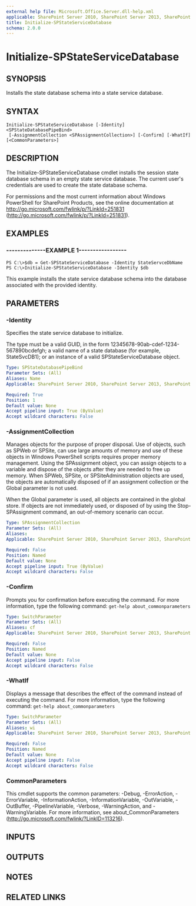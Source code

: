 ```yaml
---
external help file: Microsoft.Office.Server.dll-help.xml
applicable: SharePoint Server 2010, SharePoint Server 2013, SharePoint Server 2016, SharePoint Server 2019
title: Initialize-SPStateServiceDatabase
schema: 2.0.0
---
```


# Initialize-SPStateServiceDatabase

## SYNOPSIS
Installs the state database schema into a state service database.

## SYNTAX

```
Initialize-SPStateServiceDatabase [-Identity] <SPStateDatabasePipeBind>
 [-AssignmentCollection <SPAssignmentCollection>] [-Confirm] [-WhatIf] [<CommonParameters>]
```

## DESCRIPTION
The Initialize-SPStateServiceDatabase cmdlet installs the session state database schema in an empty state service database.
The current user's credentials are used to create the state database schema.

For permissions and the most current information about Windows PowerShell for SharePoint Products, see the online documentation at http://go.microsoft.com/fwlink/p/?LinkId=251831 (http://go.microsoft.com/fwlink/p/?LinkId=251831).

## EXAMPLES

### --------------EXAMPLE 1----------------- 
```
PS C:\>$db = Get-SPStateServiceDatabase -Identity StateServceDbName
PS C:\>Initialize-SPStateServiceDatabase -Identity $db
```

This example installs the state service database schema into the database associated with the provided identity.

## PARAMETERS

### -Identity
Specifies the state service database to initialize.

The type must be a valid GUID, in the form 12345678-90ab-cdef-1234-567890bcdefgh; a valid name of a state database (for example, StateSvcDB1); or an instance of a valid SPStateServiceDatabase object.

```yaml
Type: SPStateDatabasePipeBind
Parameter Sets: (All)
Aliases: Name
Applicable: SharePoint Server 2010, SharePoint Server 2013, SharePoint Server 2016, SharePoint Server 2019

Required: True
Position: 1
Default value: None
Accept pipeline input: True (ByValue)
Accept wildcard characters: False
```

### -AssignmentCollection
Manages objects for the purpose of proper disposal.
Use of objects, such as SPWeb or SPSite, can use large amounts of memory and use of these objects in Windows PowerShell scripts requires proper memory management.
Using the SPAssignment object, you can assign objects to a variable and dispose of the objects after they are needed to free up memory.
When SPWeb, SPSite, or SPSiteAdministration objects are used, the objects are automatically disposed of if an assignment collection or the Global parameter is not used.

When the Global parameter is used, all objects are contained in the global store.
If objects are not immediately used, or disposed of by using the Stop-SPAssignment command, an out-of-memory scenario can occur.

```yaml
Type: SPAssignmentCollection
Parameter Sets: (All)
Aliases: 
Applicable: SharePoint Server 2010, SharePoint Server 2013, SharePoint Server 2016, SharePoint Server 2019

Required: False
Position: Named
Default value: None
Accept pipeline input: True (ByValue)
Accept wildcard characters: False
```

### -Confirm
Prompts you for confirmation before executing the command.
For more information, type the following command: `get-help about_commonparameters`

```yaml
Type: SwitchParameter
Parameter Sets: (All)
Aliases: cf
Applicable: SharePoint Server 2010, SharePoint Server 2013, SharePoint Server 2016, SharePoint Server 2019

Required: False
Position: Named
Default value: None
Accept pipeline input: False
Accept wildcard characters: False
```

### -WhatIf
Displays a message that describes the effect of the command instead of executing the command.
For more information, type the following command: `get-help about_commonparameters`

```yaml
Type: SwitchParameter
Parameter Sets: (All)
Aliases: wi
Applicable: SharePoint Server 2010, SharePoint Server 2013, SharePoint Server 2016, SharePoint Server 2019

Required: False
Position: Named
Default value: None
Accept pipeline input: False
Accept wildcard characters: False
```

### CommonParameters
This cmdlet supports the common parameters: -Debug, -ErrorAction, -ErrorVariable, -InformationAction, -InformationVariable, -OutVariable, -OutBuffer, -PipelineVariable, -Verbose, -WarningAction, and -WarningVariable. For more information, see about_CommonParameters (http://go.microsoft.com/fwlink/?LinkID=113216).

## INPUTS

## OUTPUTS

## NOTES

## RELATED LINKS

